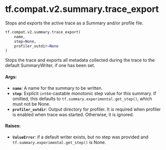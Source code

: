 <div itemscope itemtype="http://developers.google.com/ReferenceObject">
<meta itemprop="name" content="tf.compat.v2.summary.trace_export" />
<meta itemprop="path" content="Stable" />
</div>

# tf.compat.v2.summary.trace_export

Stops and exports the active trace as a Summary and/or profile file.

``` python
tf.compat.v2.summary.trace_export(
    name,
    step=None,
    profiler_outdir=None
)
```

<!-- Placeholder for "Used in" -->

Stops the trace and exports all metadata collected during the trace to the
default SummaryWriter, if one has been set.

#### Args:


* <b>`name`</b>: A name for the summary to be written.
* <b>`step`</b>: Explicit `int64`-castable monotonic step value for this summary. If
  omitted, this defaults to `tf.summary.experimental.get_step()`, which must
  not be None.
* <b>`profiler_outdir`</b>: Output directory for profiler. It is required when profiler
  is enabled when trace was started. Otherwise, it is ignored.


#### Raises:


* <b>`ValueError`</b>: if a default writer exists, but no step was provided and
  `tf.summary.experimental.get_step()` is None.